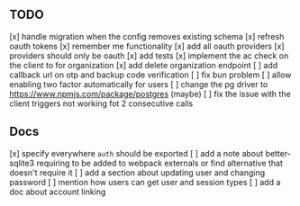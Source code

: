 ## TODO
[x] handle migration when the config removes existing schema
[x] refresh oauth tokens
[x] remember me functionality
[x] add all oauth providers
[x] providers should only be oauth
[x] add tests
[x] implement the ac check on the client to for organization
[x] add delete organization endpoint
[ ] add callback url on otp and backup code verification
[ ] fix bun problem
[ ] allow enabling two factor automatically for users
[ ] change the pg driver to https://www.npmjs.com/package/postgres (maybe)
[ ] fix the issue with the client triggers not working fot 2 consecutive calls


## Docs
[x] specify everywhere `auth` should be exported
[ ] add a note about better-sqlite3 requiring to be added to webpack externals or find alternative that doesn't require it
[ ] add a section about updating user and changing password
[ ] mention how users can get user and session types
[ ] add a doc about account linking